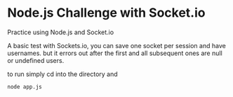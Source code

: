 # Node.js Challenge with Socket.io

Practice using Node.js and Socket.io

A basic test with Sockets.io, you can save one socket per session and have usernames. but it errors out after the first and all subsequent ones are null or undefined users.


to run simply cd into the directory and

```
node app.js
```
